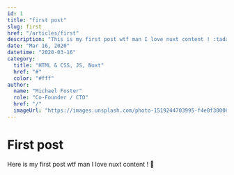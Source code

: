 ```yaml
---
id: 1
title: "first post"
slug: first
href: "/articles/first"
description: "This is my first post wtf man I love nuxt content ! :tada:"
date: "Mar 16, 2020"
datetime: "2020-03-16"
category:
  title: "HTML & CSS, JS, Nuxt"
  href: "#"
  color: "#fff"
author:
  name: "Michael Foster"
  role: "Co-Founder / CTO"
  href: "/"
  imageUrl: "https://images.unsplash.com/photo-1519244703995-f4e0f30006d5?ixlib=rb-1.2.1&ixid=eyJhcHBfaWQiOjEyMDd9&auto=format&fit=facearea&facepad=2&w=256&h=256&q=80"
---
```


# First post

Here is my first post wtf man I love nuxt content ! :tada:
